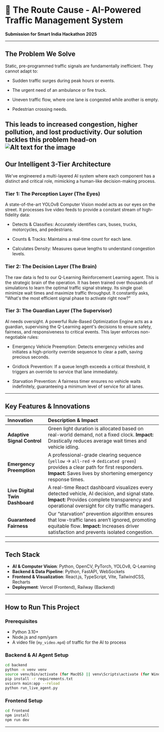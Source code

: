 
# 🚦 The Route Cause - AI-Powered Traffic Management System  
**Submission for Smart India Hackathon 2025**  


---

## The Problem We Solve  
Static, pre-programmed traffic signals are fundamentally inefficient. They cannot adapt to:

- Sudden traffic surges during peak hours or events.

- The urgent need of an ambulance or fire truck.

- Uneven traffic flow, where one lane is congested while another is empty.

- Pedestrian crossing needs.

This leads to increased congestion, higher pollution, and lost productivity. Our solution tackles this problem head-on
![Alt text for the image]()
---

## Our Intelligent 3-Tier Architecture
We've engineered a multi-layered AI system where each component has a distinct and critical role, mimicking a human-like decision-making process.

### Tier 1: The Perception Layer (The Eyes)  
A state-of-the-art YOLOv8 Computer Vision model acts as our eyes on the street. It processes live video feeds to provide a constant stream of high-fidelity data:

- Detects & Classifies: Accurately identifies cars, buses, trucks, motorcycles, and pedestrians.

- Counts & Tracks: Maintains a real-time count for each lane.

- Calculates Density: Measures queue lengths to understand congestion levels.  

### Tier 2: The Decision Layer (The Brain)  
The raw data is fed to our Q-Learning Reinforcement Learning agent. This is the strategic brain of the operation. It has been trained over thousands of simulations to learn the optimal traffic signal strategy. Its single goal: minimize wait times and maximize traffic throughput. It constantly asks, "What's the most efficient signal phase to activate right now?"  

### Tier 3: The Guardian Layer (The Supervisor)  
AI needs oversight. A powerful Rule-Based Optimization Engine acts as a guardian, supervising the Q-Learning agent's decisions to ensure safety, fairness, and responsiveness to critical events. This layer enforces non-negotiable rules:

- Emergency Vehicle Preemption: Detects emergency vehicles and initiates a high-priority override sequence to clear a path, saving precious seconds.

- Gridlock Prevention: If a queue length exceeds a critical threshold, it triggers an override to service that lane immediately.

- Starvation Prevention: A fairness timer ensures no vehicle waits indefinitely, guaranteeing a minimum level of service for all lanes. 
  
---

## Key Features & Innovations  

| Innovation | Description & Impact |
| :--- | :--- |
| **Adaptive Signal Control** | Green light duration is allocated based on real-world demand, not a fixed clock. **Impact:** Drastically reduces average wait times and vehicle idling. |
| **Emergency Preemption** | A professional-grade clearing sequence (`yellow` -> `all-red` -> `dedicated green`) provides a clear path for first responders. **Impact:** Saves lives by shortening emergency response times. |
| **Live Digital Twin Dashboard** | A real-time React dashboard visualizes every detected vehicle, AI decision, and signal state. **Impact:** Provides complete transparency and operational oversight for city traffic managers. |
| **Guaranteed Fairness** | Our “starvation” prevention algorithm ensures that low-traffic lanes aren’t ignored, promoting equitable flow. **Impact:** Increases driver satisfaction and prevents isolated congestion. |

---

## Tech Stack  

- **AI & Computer Vision**: Python, OpenCV, PyTorch, YOLOv8, Q-Learning  
- **Backend & Data Pipeline**: Python, FastAPI, WebSockets  
- **Frontend & Visualization**: React.js, TypeScript, Vite, TailwindCSS, Recharts  
- **Deployment**: Vercel (Frontend), Railway (Backend)  

---

## How to Run This Project  

### Prerequisites  
- Python 3.10+  
- Node.js and npm/yarn  
- A video file (`my_video.mp4`) of traffic for the AI to process  

### Backend & AI Agent Setup  
```bash
cd backend
python -m venv venv
source venv/bin/activate (for MacOS) || venv\Scripts\activate (for Windows)
pip install -r requirements.txt
uvicorn main:app --reload
python run_live_agent.py
```

### Frontend Setup  
```bash
cd frontend
npm install
npm run dev
```

---

